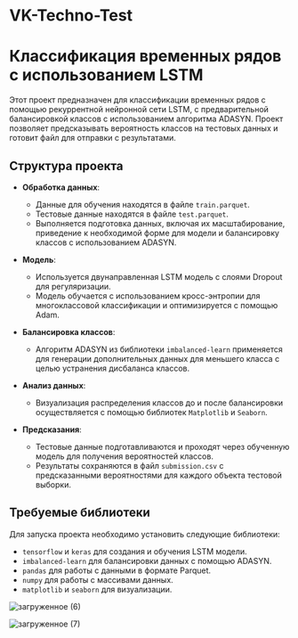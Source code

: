 # VK-Techno-Test
# Классификация временных рядов с использованием LSTM 

Этот проект предназначен для классификации временных рядов с помощью рекуррентной нейронной сети LSTM, с предварительной балансировкой классов с использованием алгоритма ADASYN. Проект позволяет предсказывать вероятность классов на тестовых данных и готовит файл для отправки с результатами.

## Структура проекта

- **Обработка данных**:
  - Данные для обучения находятся в файле `train.parquet`.
  - Тестовые данные находятся в файле `test.parquet`.
  - Выполняется подготовка данных, включая их масштабирование, приведение к необходимой форме для модели и балансировку классов с использованием ADASYN.
  
- **Модель**:
  - Используется двунаправленная LSTM модель с слоями Dropout для регуляризации.
  - Модель обучается с использованием кросс-энтропии для многоклассовой классификации и оптимизируется с помощью Adam.

- **Балансировка классов**:
  - Алгоритм ADASYN из библиотеки `imbalanced-learn` применяется для генерации дополнительных данных для меньшего класса с целью устранения дисбаланса классов.

- **Анализ данных**:
  - Визуализация распределения классов до и после балансировки осуществляется с помощью библиотек `Matplotlib` и `Seaborn`.

- **Предсказания**:
  - Тестовые данные подготавливаются и проходят через обученную модель для получения вероятностей классов.
  - Результаты сохраняются в файл `submission.csv` с предсказанными вероятностями для каждого объекта тестовой выборки.

## Требуемые библиотеки

Для запуска проекта необходимо установить следующие библиотеки:

- `tensorflow` и `keras` для создания и обучения LSTM модели.
- `imbalanced-learn` для балансировки данных с помощью ADASYN.
- `pandas` для работы с данными в формате Parquet.
- `numpy` для работы с массивами данных.
- `matplotlib` и `seaborn` для визуализации.
  
![загруженное (6)](https://github.com/user-attachments/assets/21096993-7b6c-4ddd-98fc-38ab80102334)

  
![загруженное (7)](https://github.com/user-attachments/assets/a11baba9-00e4-44ba-b5a7-6da41bd847e7)


